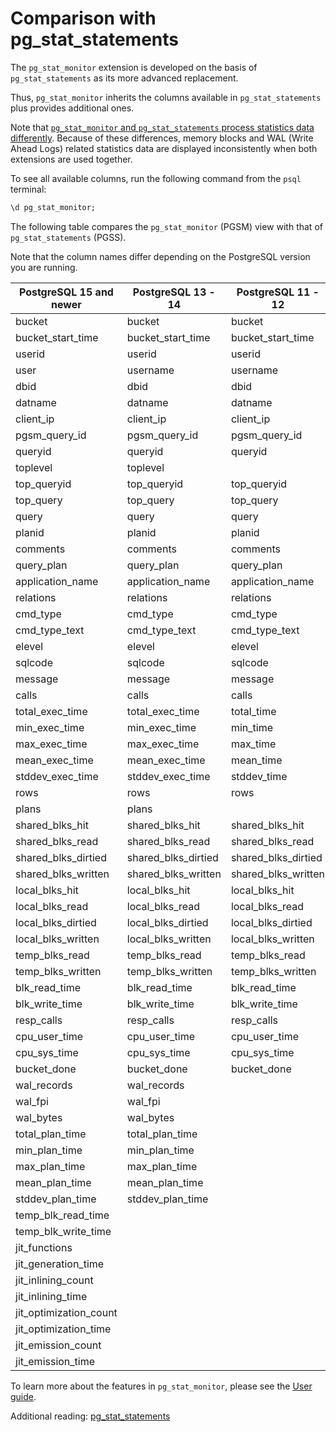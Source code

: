 # Comparison with pg_stat_statements 

The `pg_stat_monitor` extension is developed on the basis of `pg_stat_statements`  as its more advanced replacement.

Thus, `pg_stat_monitor` inherits the columns available in `pg_stat_statements` plus provides additional ones.

Note that [`pg_stat_monitor` and `pg_stat_statements` process statistics data differently](index.md#how-pg_stat_monitor-works). Because of these differences, memory blocks and WAL (Write Ahead Logs) related statistics data are displayed inconsistently when both extensions are used together. 


To see all available columns, run the following command from the `psql` terminal:

```sql
\d pg_stat_monitor;
```

The following table compares the `pg_stat_monitor` (PGSM) view with that of `pg_stat_statements` (PGSS).

Note that the column names differ depending on the PostgreSQL version you are running.


|PostgreSQL 15 and newer| PostgreSQL 13 - 14 | PostgreSQL 11 - 12 |  PGSM | PGSS|
|-----------------------|--------------------|--------------------|-------|-----|
| bucket                | bucket             |  bucket            | :white_check_mark: | :x:                |  
| bucket_start_time     | bucket_start_time  |  bucket_start_time | :white_check_mark: | :x:                |  
| userid                 | userid              |  userid              | :white_check_mark: | :white_check_mark: |
| user                   | username            |  username            | :white_check_mark: | :x:                |  
| dbid                   | dbid                |  dbid                | :white_check_mark: | :white_check_mark: |
| datname                | datname             |  datname             | :white_check_mark: | :white_check_mark: |
| client_ip              | client_ip           |  client_ip           | :white_check_mark: | :x:                |  
| pgsm_query_id          | pgsm_query_id       |  pgsm_query_id       | :white_check_mark: | :x:                |  
| queryid                | queryid             |  queryid             | :white_check_mark: | :white_check_mark: |
| toplevel               | toplevel            |                      | :white_check_mark: | :white_check_mark: |
| top_queryid            | top_queryid         |  top_queryid         | :white_check_mark: | :x:                |  
| top_query              | top_query           |  top_query           | :white_check_mark: | :x:                |  
| query                  | query               |  query               | :white_check_mark: | :white_check_mark: |
| planid                 | planid              |  planid              | :white_check_mark: | :x:                |  
| comments               | comments            |  comments            | :white_check_mark: | :x:                |  
| query_plan             | query_plan          |  query_plan          | :white_check_mark: | :x:                |  
| application_name       | application_name    |  application_name    | :white_check_mark: | :x:                |  
| relations              | relations           |  relations           | :white_check_mark: | :x:                |  
| cmd_type               | cmd_type            |  cmd_type            | :white_check_mark: | :x:                |  
| cmd_type_text          | cmd_type_text       |  cmd_type_text       | :white_check_mark: | :x:                |  
| elevel                 | elevel              |  elevel              | :white_check_mark: | :x:                |  
| sqlcode                | sqlcode             |  sqlcode             | :white_check_mark: | :x:                |  
| message                | message             |  message             | :white_check_mark: | :x:                |  
| calls                  | calls               |  calls               | :white_check_mark: | :white_check_mark: |
| total_exec_time        | total_exec_time     |  total_time          | :white_check_mark: | :white_check_mark: |
| min_exec_time          | min_exec_time       |  min_time            | :white_check_mark: | :white_check_mark: |
| max_exec_time          | max_exec_time       |  max_time            | :white_check_mark: | :white_check_mark: |
| mean_exec_time         | mean_exec_time      |  mean_time           | :white_check_mark: | :white_check_mark: |
| stddev_exec_time       | stddev_exec_time    |  stddev_time         | :white_check_mark: | :white_check_mark: |
| rows                   | rows                |  rows                | :white_check_mark: | :white_check_mark: |
| plans                  | plans               |                      | :white_check_mark: | :white_check_mark: |
| shared_blks_hit        | shared_blks_hit     |  shared_blks_hit     | :white_check_mark: | :white_check_mark: |
| shared_blks_read       | shared_blks_read    |  shared_blks_read    | :white_check_mark: | :white_check_mark: |
| shared_blks_dirtied    | shared_blks_dirtied |  shared_blks_dirtied | :white_check_mark: | :white_check_mark: |
| shared_blks_written    | shared_blks_written |  shared_blks_written | :white_check_mark: | :white_check_mark: |
| local_blks_hit         | local_blks_hit      |  local_blks_hit      | :white_check_mark: | :white_check_mark: |
| local_blks_read        | local_blks_read     |  local_blks_read     | :white_check_mark: | :white_check_mark: |
| local_blks_dirtied     | local_blks_dirtied  |  local_blks_dirtied  | :white_check_mark: | :white_check_mark: |
| local_blks_written     | local_blks_written  |  local_blks_written  | :white_check_mark: | :white_check_mark: |
| temp_blks_read         | temp_blks_read      |  temp_blks_read      | :white_check_mark: | :white_check_mark: |
| temp_blks_written      | temp_blks_written   |  temp_blks_written   | :white_check_mark: | :white_check_mark: |
| blk_read_time          | blk_read_time       |  blk_read_time       | :white_check_mark: | :white_check_mark: |
| blk_write_time         | blk_write_time      |  blk_write_time      | :white_check_mark: | :white_check_mark: |
| resp_calls             | resp_calls          |  resp_calls          | :white_check_mark: | :x:                |  |
| cpu_user_time          | cpu_user_time       |  cpu_user_time       | :white_check_mark: | :white_check_mark: |
| cpu_sys_time           | cpu_sys_time        |  cpu_sys_time        | :white_check_mark: | :white_check_mark: |
| bucket_done            | bucket_done         |  bucket_done         | :white_check_mark: | :x:                |  |
| wal_records            | wal_records         |                      | :white_check_mark: | :white_check_mark: |
| wal_fpi                | wal_fpi             |                      | :white_check_mark: | :white_check_mark: |
| wal_bytes              | wal_bytes           |                      | :white_check_mark: | :white_check_mark: |
| total_plan_time        | total_plan_time     |                      | :white_check_mark: | :white_check_mark: |
| min_plan_time          | min_plan_time       |                      | :white_check_mark: | :white_check_mark: |
| max_plan_time          | max_plan_time       |                      | :white_check_mark: | :white_check_mark: |
| mean_plan_time         | mean_plan_time      |                      | :white_check_mark: | :white_check_mark: |
| stddev_plan_time       | stddev_plan_time    |                      | :white_check_mark: | :white_check_mark: |
| temp_blk_read_time     |                     |                      | :white_check_mark: | :white_check_mark: |
| temp_blk_write_time    |                     |                      | :white_check_mark: | :white_check_mark: |
| jit_functions          |                     |                      | :white_check_mark: | :white_check_mark: |
| jit_generation_time    |                     |                      | :white_check_mark: | :white_check_mark: |
| jit_inlining_count     |                     |                      | :white_check_mark: | :white_check_mark: |
| jit_inlining_time      |                     |                      | :white_check_mark: | :white_check_mark: |
| jit_optimization_count |                     |                      | :white_check_mark: | :white_check_mark: |
| jit_optimization_time  |                     |                      | :white_check_mark: | :white_check_mark: |
| jit_emission_count     |                     |                      | :white_check_mark: | :white_check_mark: |
| jit_emission_time      |                     |                      | :white_check_mark: | :white_check_mark: |

To learn more about the features in `pg_stat_monitor`, please see the [User guide](user_guide.md).


Additional reading: [pg_stat_statements](https://www.postgresql.org/docs/current/pgstatstatements.html)




[^1]: Available starting from PostgreSQL 14 and above
